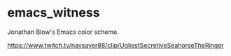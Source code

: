 # emacs_witness
Jonathan Blow's Emacs color scheme.

https://www.twitch.tv/naysayer88/clip/UgliestSecretiveSeahorseTheRinger

